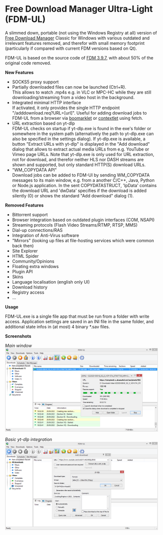 # Free Download Manager Ultra-Light (FDM-UL)

A slimmed down, portable (not using the Windows Registry at all) version of [Free Download Manager](https://www.freedownloadmanager.org/) Classic for Windows with various outdated and irrelevant features removed, and therefor with small memory footprint (particularly if compared with current FDM versions based on Qt).

FDM-UL is based on the source code of [FDM 3.9.7](https://sourceforge.net/p/freedownload/code/HEAD/tree/), with about 50% of the original code removed.

**New Features**

* SOCKS5 proxy support
* Partially downloaded files can now be launched (Ctrl+R).  
  This allows to watch .mp4s e.g. in VLC or MPC-HC while they are still downloading/streaming from a video host in the background.
* Integrated minimal HTTP interface  
  If activated, it only provides the single HTTP endpoint "/adddownload.req?URL=[url]". Useful for adding download jobs to FDM-UL from a browser via [boomarklet](https://en.wikipedia.org/wiki/Bookmarklet) or [contextlet](https://github.com/davidmhammond/contextlets) using fetch.
* URL extraction based on yt-dlp  
  FDM-UL checks on startup if yt-dlp.exe is found in the exe's folder or somewhere in the system path (alternatively the path to yt-dlp.exe can also be specified in the settings dialog). If yt-dlp.exe is available, a button "Extract URLs with yt-dlp" is displayed in the "Add download" dialog that allows to extract actual media URLs from e.g. YouTube or Vimeo page URLs. Note that yt-dlp.exe is only used for URL extraction, not for download, and therefor neither HLS nor DASH streams are shown and supported, but only standard HTTP(S) download URLs.  
* "WM_COPYDATA API"  
  Download jobs can be added to FDM-UI by sending WM_COPYDATA messages to its main window, e.g. from a another C/C++, Java, Python or Node.js application. In the sent COPYDATASTRUCT, 'lpData' contains the download URL and 'dwData' specifies if the download is added silently (0) or shows the standard "Add download" dialog (1).

**Removed Features**

* Bittorrent support
* Browser integration based on outdated plugin interfaces (COM, NSAPI)
* Streaming protocols (Flash Video Streams/RTMP, RTSP, MMS)
* Dial-up connections/RAS
* Integration of Anti-Virus software
* "Mirrors" (looking up files at file-hosting services which were common back then)
* Site Explorer
* HTML Spider
* Community/Opinions
* Floating extra windows
* Plugin API
* Skins
* Language localisation (english only UI)
* Download history
* Registry access
* ...

**Usage**

FDM-UL.exe is a single file app that must be run from a folder with write access. Application settings are saved in an INI file in the same folder, and additional state infos in (at most) 4 binary *.sav files.

**Screenshots**

*Main window*  
![](screenshots/fdm-ul.png)

*Basic yt-dlp integration*  
![](screenshots/yt-dlp.png)
